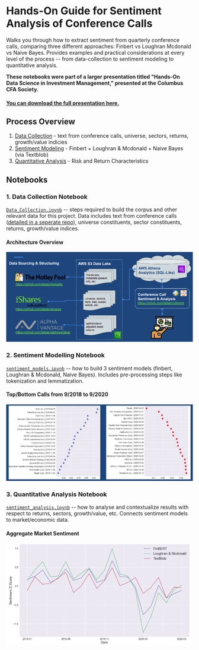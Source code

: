 # Hands-On Guide for Sentiment Analysis of Conference Calls
Walks you through how to extract sentiment from quarterly conference calls, comparing three different approaches: Finbert vs Loughran Mcdonald vs Naive Bayes.
Provides examples and practical considerations at every level of the process -- from data-collection to sentiment modeling to quantitative analysis.

**These notebooks were part of a larger presentation titled "Hands-On Data Science in Investment Management," presented at the Columbus CFA Society.**

#### [You can download the full presentation here.](https://github.com/talsan/calltone/raw/master/notebooks/CFA%20of%20Columbus%20-%20Hands%20on%20Data-Science.pdf)

## Process Overview
1. [Data Collection](https://github.com/talsan/calltone/blob/master/notebooks/Data%20Collection.ipynb) - text from conference calls, universe, sectors, returns, growth/value indicies
2. [Sentiment Modeling](https://github.com/talsan/calltone/blob/master/notebooks/sentiment_models.ipynb) - Finbert + Loughran & Mcdonald + Naive Bayes (via Textblob)
3. [Quantitative Analysis](https://github.com/talsan/calltone/blob/master/notebooks/sentiment_analysis.ipynb) - Risk and Return Characteristics

## Notebooks
### 1. Data Collection Notebook
[`Data_Collection.ipynb`](https://github.com/talsan/calltone/blob/master/notebooks/Data%20Collection.ipynb) -- steps required to build the corpus and other relevant data for this project. Data includes text from conference calls ([detailed in a seperate repo](https://github.com/talsan/foolcalls)), universe constituents, sector constituents, returns, growth/value indices.
#### Architecture Overview
![Architecture Overview](https://github.com/talsan/calltone/blob/master/img/architecture_overview.png)


### 2. Sentiment Modelling Notebook
[`sentiment_models.ipynb`](https://github.com/talsan/calltone/blob/master/notebooks/sentiment_models.ipynb) -- how to build 3 sentiment models (finbert, Loughran & Mcdonald, Naive Bayes). Includes pre-processing steps like tokenization and lemmatization.
#### Top/Bottom Calls from 9/2018 to 9/2020
![Sentiment Model Example](https://github.com/talsan/calltone/blob/master/img/example_sentiment_models.png)


### 3. Quantitative Analysis Notebook
[`sentiment_analysis.ipynb`](https://github.com/talsan/calltone/blob/master/notebooks/sentiment_analysis.ipynb) -- how to analyse and contextualize results with respect to returns, sectors, growth/value, etc. Connects sentiment models to market/economic data.
#### Aggregate Market Sentiment
![Aggregate Market Sentiment](https://github.com/talsan/calltone/blob/master/img/example_output_sentiment_analysis.png)



